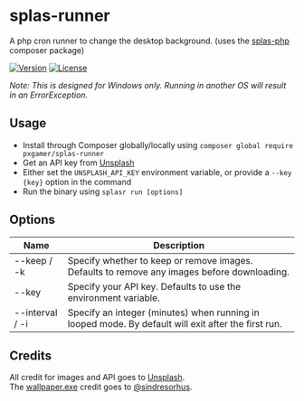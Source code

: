 # splas-runner

A php cron runner to change the desktop background. (uses the [splas-php][splas] composer package)

[![Version](https://img.shields.io/packagist/v/pxgamer/splas-runner.svg)](https://packagist.org/p/pxgamer/splas-runner)
[![License](https://img.shields.io/packagist/l/pxgamer/splas-runner.svg)](https://opensource.org/licenses/mit-license)

_Note: This is designed for Windows only. Running in another OS will result in an ErrorException._

## Usage

- Install through Composer globally/locally using `composer global require pxgamer/splas-runner`
- Get an API key from [Unsplash][us]
- Either set the `UNSPLASH_API_KEY` environment variable, or provide a `--key {key}` option in the command
- Run the binary using `splasr run [options]`

## Options

Name | Description
---- | -----
--keep / -k | Specify whether to keep or remove images. Defaults to remove any images before downloading.
--key | Specify your API key. Defaults to use the environment variable.
--interval / -i | Specify an integer (minutes) when running in looped mode. By default will exit after the first run.

## Credits

All credit for images and API goes to [Unsplash][us].  
The [wallpaper.exe][wallpaper] credit goes to [@sindresorhus][sindresorhus].  

[us]: https://unsplash.com
[wallpaper]: https://github.com/sindresorhus/win-wallpaper
[sindresorhus]: https://github.com/sindresorhus
[splas]: https://github.com/pxgamer/splas-php
